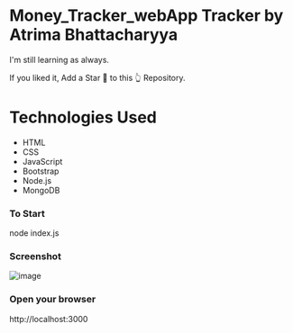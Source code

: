 # Money_Tracker_webApp Tracker by Atrima Bhattacharyya

I'm still learning as always. 

If you liked it, Add a Star 🌟 to this 👆 Repository.

<h1> Technologies Used</h1>

- HTML
- CSS
- JavaScript
- Bootstrap
- Node.js 
- MongoDB 

### To Start
   node index.js
### Screenshot

![image](https://github.com/atrimabhatta/Money_Tracker_App_with_NodeJS_and_MongoDB-main/assets/159685040/ac6fd537-e0ea-4789-b2a0-654fac5da6b3)

### Open your browser
   
   http://localhost:3000
   
